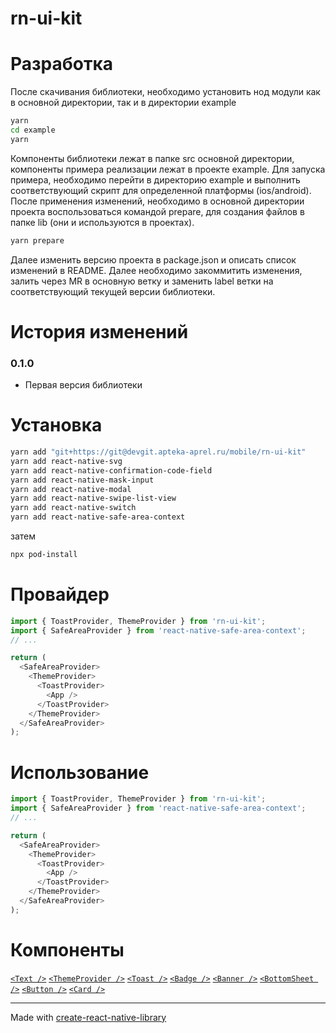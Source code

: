# rn-ui-kit

# Разработка

После скачивания библиотеки, необходимо установить нод модули как в основной директории, так и в директории example

```sh
yarn
cd example
yarn
```

Компоненты библиотеки лежат в папке src основной директории, компоненты примера реализации лежат в проекте example.
Для запуска примера, необходимо перейти в директорию example и выполнить соответствующий скрипт для определенной платформы (ios/android). После применения изменений, необходимо в основной директории проекта воспользоваться командой prepare, для создания файлов в папке lib (они и используются в проектах).

```sh
yarn prepare
```

Далее изменить версию проекта в package.json и описать список изменений в README. Далее необходимо закоммитить изменения, залить через MR в основную ветку и заменить label ветки на соответствующий текущей версии библиотеки.

# История изменений

### 0.1.0

- Первая версия библиотеки

# Установка

```sh
yarn add "git+https://git@devgit.apteka-aprel.ru/mobile/rn-ui-kit"
yarn add react-native-svg
yarn add react-native-confirmation-code-field
yarn add react-native-mask-input
yarn add react-native-modal
yarn add react-native-swipe-list-view
yarn add react-native-switch
yarn add react-native-safe-area-context
```

затем

```sh
npx pod-install
```

# Провайдер

```js
import { ToastProvider, ThemeProvider } from 'rn-ui-kit';
import { SafeAreaProvider } from 'react-native-safe-area-context';
// ...

return (
  <SafeAreaProvider>
    <ThemeProvider>
      <ToastProvider>
        <App />
      </ToastProvider>
    </ThemeProvider>
  </SafeAreaProvider>
);
```

# Использование

```js
import { ToastProvider, ThemeProvider } from 'rn-ui-kit';
import { SafeAreaProvider } from 'react-native-safe-area-context';
// ...

return (
  <SafeAreaProvider>
    <ThemeProvider>
      <ToastProvider>
        <App />
      </ToastProvider>
    </ThemeProvider>
  </SafeAreaProvider>
);
```

# Компоненты

[`<Text />`](docs/text.md)
[`<ThemeProvider />`](docs/themeProvider.md)
[`<Toast />`](docs/toast.md)
[`<Badge />`](docs/badge.md)
[`<Banner />`](docs/banner.md)
[`<BottomSheet />`](docs/bottomSheet.md)
[`<Button />`](docs/button.md)
[`<Card />`](docs/card.md)

---

Made with [create-react-native-library](https://github.com/callstack/react-native-builder-bob)

